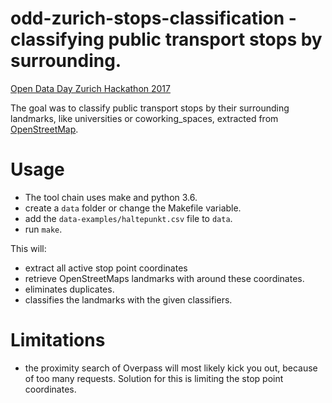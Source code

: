 # odd-zurich-stops-classification - classifying public transport stops by surrounding.

[Open Data Day Zurich Hackathon 2017](http://zurich-r-user-group.github.io/hackathon.html)

The goal was to classify public transport stops by their surrounding landmarks, like universities or coworking_spaces, extracted from [OpenStreetMap](http://openstreetmap.org).

# Usage
- The tool chain uses make and python 3.6.
- create a ``data`` folder or change the Makefile variable.
- add the ``data-examples/haltepunkt.csv`` file to ``data``.
- run ``make``.

This will:
- extract all active stop point coordinates
- retrieve OpenStreetMaps landmarks with around these coordinates.
- eliminates duplicates.
- classifies the landmarks with the given classifiers.

# Limitations
- the proximity search of Overpass will most likely kick you out, because of too many requests. Solution for this is limiting the stop point coordinates.
